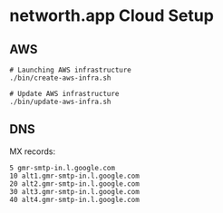 # networth.app Cloud Setup

## AWS

```shell
# Launching AWS infrastructure
./bin/create-aws-infra.sh

# Update AWS infrastructure
./bin/update-aws-infra.sh
```

## DNS

MX records:

```shell
5 gmr-smtp-in.l.google.com
10 alt1.gmr-smtp-in.l.google.com
20 alt2.gmr-smtp-in.l.google.com
30 alt3.gmr-smtp-in.l.google.com
40 alt4.gmr-smtp-in.l.google.com
```
